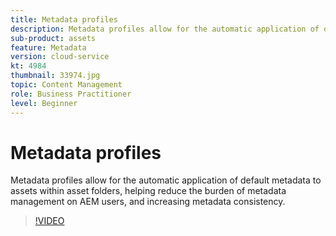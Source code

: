 ```yaml
---
title: Metadata profiles
description: Metadata profiles allow for the automatic application of default metadata to assets within asset folders, helping reduce the burden of metadata management on AEM users, and increasing metadata consistency.
sub-product: assets
feature: Metadata
version: cloud-service
kt: 4984
thumbnail: 33974.jpg
topic: Content Management
role: Business Practitioner
level: Beginner
---
```


# Metadata profiles

Metadata profiles allow for the automatic application of default metadata to assets within asset folders, helping reduce the burden of metadata management on AEM users, and increasing metadata consistency.

>[!VIDEO](https://video.tv.adobe.com/v/33974/?quality=12&learn=on&hidetitle=true)
